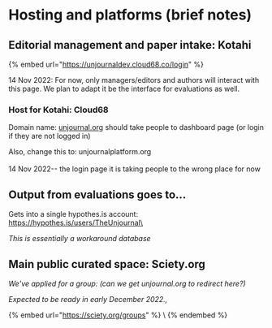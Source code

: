# Hosting and platforms (brief notes)

## Editorial management and paper intake: Kotahi

{% embed url="https://unjournaldev.cloud68.co/login" %}

14 Nov 2022: For now, only managers/editors and authors will interact with this page. We plan to adapt it be the interface for evaluations as well.&#x20;

### Host for Kotahi: Cloud68

Domain name: [unjournal.org](https://unjournal.org) should take people to dashboard page (or login if they are not logged in)&#x20;

Also, change this to: unjournalplatform.org\
\
14 Nov 2022-- the login page it is taking people to the wrong place for now



## Output from evaluations goes to...&#x20;

&#x20;Gets into a single hypothes.is account: [https://hypothes.is/users/TheUnjournal\
](https://hypothes.is/users/TheUnjournal)

_This is essentially a workaround database_



## Main public curated space: Sciety.org

_We've applied for a group: (can we get unjournal.org to redirect here?)_

_Expected to be ready in early December 2022.,_

{% embed url="https://sciety.org/groups" %}
\\
{% endembed %}

